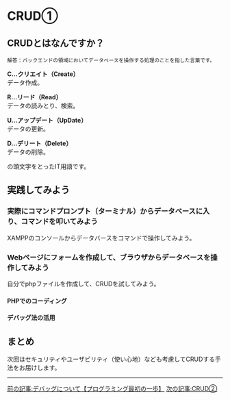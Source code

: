 # CRUD①

## CRUDとはなんですか？

`解答：バックエンドの領域においてデータベースを操作する処理のことを指した言葉です。`

**C…クリエイト（Create）**  
データ作成。

**R…リード（Read）**  
データの読みとり、検索。

**U…アップデート（UpDate）**  
データの更新。

**D…デリート（Delete）**  
データの削除。

の頭文字をとったIT用語です。



## 実践してみよう

### 実際にコマンドプロンプト（ターミナル）からデータベースに入り、コマンドを叩いてみよう

XAMPPのコンソールからデータバースをコマンドで操作してみよう。

### Webページにフォームを作成して、ブラウザからデータベースを操作してみよう

自分でphpファイルを作成して、CRUDを試してみよう。

#### PHPでのコーディング

#### デバッグ法の活用


## まとめ

次回はセキュリティやユーザビリティ（使い心地）なども考慮してCRUDする手法をお届けします。

***

[前の記事:デバッグについて【プログラミング最初の一歩】](https://barcode-blog.netlify.app/blog/x-ljnyevk7p2)
[次の記事:CRUD②](https://barcode-blog.netlify.app/blog/hmfdysskmc)
